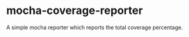 mocha-coverage-reporter
==================

A simple mocha reporter which reports the total coverage percentage.
